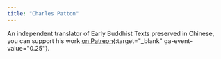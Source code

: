 ```yaml
---
title: "Charles Patton"
---
```


An independent translator of Early Buddhist Texts preserved in Chinese, you can support his work [on Patreon](https://www.patreon.com/DharmaPearls){:target="_blank" ga-event-value="0.25"}.
